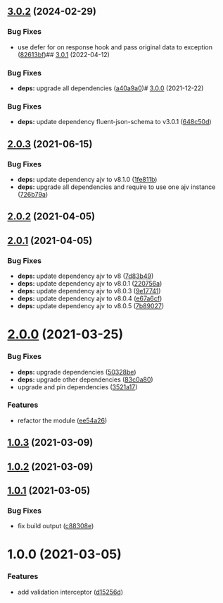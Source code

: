 

## [3.0.2](https://github.com/seedium/nestjs-validation/compare/3.0.1...3.0.2) (2024-02-29)


### Bug Fixes

* use defer for on response hook and pass original data to exception ([82613bf](https://github.com/seedium/nestjs-validation/commit/82613bf59190d55eb36098a2a1e9b23b3486fa97))## [3.0.1](https://github.com/seedium/nestjs-validation/compare/3.0.0...3.0.1) (2022-04-12)


### Bug Fixes

* **deps:** upgrade all dependencies ([a40a9a0](https://github.com/seedium/nestjs-validation/commit/a40a9a06eb74b3e77886156eb753d058ed3dd7db))# [3.0.0](https://github.com/seedium/nestjs-validation/compare/2.0.3...3.0.0) (2021-12-22)


### Bug Fixes

* **deps:** update dependency fluent-json-schema to v3.0.1 ([648c50d](https://github.com/seedium/nestjs-validation/commit/648c50d85d5f8343b15230b0ffcb83aa4a37b70a))

## [2.0.3](https://github.com/seedium/nestjs-validation/compare/2.0.2...2.0.3) (2021-06-15)


### Bug Fixes

* **deps:** update dependency ajv to v8.1.0 ([1fe811b](https://github.com/seedium/nestjs-validation/commit/1fe811b8f200ac404d229e743b185f5f54e9b4ef))
* **deps:** upgrade all dependencies and require to use one ajv instance ([726b79a](https://github.com/seedium/nestjs-validation/commit/726b79af2179b302877ac808445e442201458cb9))

## [2.0.2](https://github.com/seedium/nestjs-validation/compare/2.0.1...2.0.2) (2021-04-05)

## [2.0.1](https://github.com/seedium/nestjs-validation/compare/2.0.0...2.0.1) (2021-04-05)


### Bug Fixes

* **deps:** update dependency ajv to v8 ([7d83b49](https://github.com/seedium/nestjs-validation/commit/7d83b4908850b9d4e60d73b669b28d6d277423ee))
* **deps:** update dependency ajv to v8.0.1 ([220756a](https://github.com/seedium/nestjs-validation/commit/220756a6382c12b609731411040a8adb542bc9fb))
* **deps:** update dependency ajv to v8.0.3 ([9e17741](https://github.com/seedium/nestjs-validation/commit/9e1774152446440cb00da33a1e2e9be1385cc6e2))
* **deps:** update dependency ajv to v8.0.4 ([e67a6cf](https://github.com/seedium/nestjs-validation/commit/e67a6cffc6700b978c4054471f8b397d8cf2667c))
* **deps:** update dependency ajv to v8.0.5 ([7b89027](https://github.com/seedium/nestjs-validation/commit/7b890278789c09a7d8aa7965f8ecb14b55fdeb46))

# [2.0.0](https://github.com/seedium/nestjs-validation/compare/1.0.3...2.0.0) (2021-03-25)


### Bug Fixes

* **deps:** upgrade dependencies ([50328be](https://github.com/seedium/nestjs-validation/commit/50328be3ffab19e632423421ff2a917114d0c10d))
* **deps:** upgrade other dependencies ([83c0a80](https://github.com/seedium/nestjs-validation/commit/83c0a808ce4305f765cf837132cc352318f8a24e))
* upgrade and pin dependencies ([3521a17](https://github.com/seedium/nestjs-validation/commit/3521a17543469ba927db5b646e7ea177ea7bfdab))


### Features

* refactor the module ([ee54a26](https://github.com/seedium/nestjs-validation/commit/ee54a269e648d2038bc4d410225d7402b66f9443))

## [1.0.3](https://github.com/seedium/nestjs-validation/compare/1.0.2...1.0.3) (2021-03-09)

## [1.0.2](https://github.com/seedium/nestjs-validation/compare/1.0.1...1.0.2) (2021-03-09)

## [1.0.1](https://github.com/seedium/nestjs-validation/compare/1.0.0...1.0.1) (2021-03-05)


### Bug Fixes

* fix build output ([c88308e](https://github.com/seedium/nestjs-validation/commit/c88308ed988d4e551754133e0230e18618ab6c42))

# 1.0.0 (2021-03-05)


### Features

* add validation interceptor ([d15256d](https://github.com/seedium/nestjs-validation/commit/d15256d02a71469fe238cceb5bf3b993853afdeb))